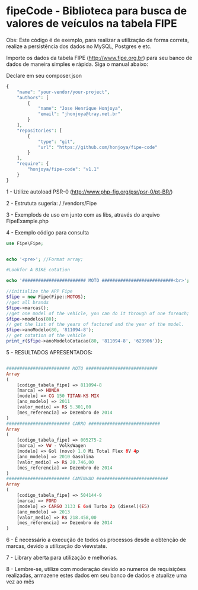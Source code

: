 fipeCode - Biblioteca para busca de valores de veículos na tabela FIPE
========

Obs: Este código é de exemplo, para realizar a utilização de forma correta, realize a persistência  dos dados no MySQL, Postgres e etc.

Importe os dados da tabela FIPE (http://www.fipe.org.br) para seu banco de dados de maneira simples e rápida. Siga o manual abaixo:


Declare em seu composer.json
```php
{
    "name": "your-vendor/your-project",
    "authors": [
        {
            "name": "Jose Henrique Honjoya",
            "email": "jhonjoya@tray.net.br"
        }
    ],
    "repositories": [
        {
            "type": "git",
            "url": "https://github.com/honjoya/fipe-code"
        }
    ],
    "require": {
        "honjoya/fipe-code": "v1.1"
    }
}
```

1 - Utilize autoload PSR-0 (http://www.php-fig.org/psr/psr-0/pt-BR/)

2 - Estrututa sugeria:
    /
    /vendors/Fipe
    
3 - Exemplods de uso em junto com as libs, através do arquivo FipeExample.php

4 - Exemplo código para consulta

```php
use Fipe\Fipe;


echo '<pre>'; //Format array;

#Lookfor A BIKE cotation

echo '######################## MOTO ###########################<br>';

//initialize the APP Fipe
$fipe = new Fipe(Fipe::MOTOS);
//get all brands
$fipe->marcas();
//get one model of the vehicle, you can do it through of one foreach;
$fipe->modelos(80);
// get the list of the years of factored and the year of the model.
$fipe->anoModelo(80, '811094-8');
// get cotation of the vehicle
print_r($fipe->anoModeloCotacao(80, '811094-8', '623906'));
```

5 - RESULTADOS APRESENTADOS:

```php

######################## MOTO ###########################
Array
(
    [codigo_tabela_fipe] => 811094-8
    [marca] => HONDA
    [modelo] => CG 150 TITAN-KS MIX
    [ano_modelo] => 2011
    [valor_medio] => R$ 5.301,00
    [mes_referencia] => Dezembro de 2014
)
######################## CARRO ###########################
Array
(
    [codigo_tabela_fipe] => 005275-2
    [marca] => VW - VolksWagen
    [modelo] => Gol (novo) 1.0 Mi Total Flex 8V 4p
    [ano_modelo] => 2010 Gasolina
    [valor_medio] => R$ 20.746,00
    [mes_referencia] => Dezembro de 2014
)
######################## CAMINHAO ###########################
Array
(
    [codigo_tabela_fipe] => 504144-9
    [marca] => FORD
    [modelo] => CARGO 3133 E 6x4 Turbo 2p (diesel)(E5)
    [ano_modelo] => 2013
    [valor_medio] => R$ 218.458,00
    [mes_referencia] => Dezembro de 2014
)
```

6 - É necessário a execução de todos os processos desde a obtenção de marcas, devido a utilização do viewstate.

7 - Library aberta para utilização e melhorias.

8 - Lembre-se, utilize com moderação devido ao numeros de requisições realizadas, armazene estes dados em seu 
banco de dados e atualize uma vez ao mês
